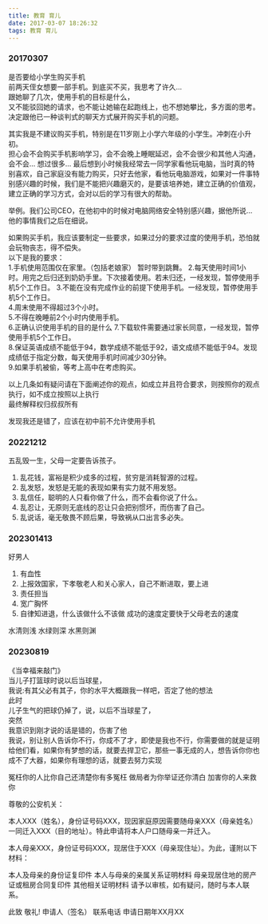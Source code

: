 ```yaml
---
title: 教育 育儿
date: 2017-03-07 18:26:32
tags: 教育 育儿
---
```


### 20170307 

是否要给小学生购买手机  
前两天侄女想要一部手机。到底买不买，我思考了许久...  
跟她聊了几次，使用手机的目标是什么，  
又不能驳回她的请求，也不能让她输在起跑线上，也不想她攀比，多方面的思考。决定跟他已一种谈判式的聊天方式展开购买手机的问题。  

其实我是不建议购买手机，特别是在11岁刚上小学六年级的小学生。冲刺在小升初。  
担心会不会购买手机影响学习，会不会晚上睡眠延迟，会不会很少和其他人沟通，会不会... 想过很多... 最后想到小时候我经常去一同学家看他玩电脑，当时真的特别喜欢，自己家庭没有能力购买，只好去他家，看他玩电脑游戏，如果对一件事特别感兴趣的时候，我们是不能把兴趣磨灭的，是要该培养她，建立正确的价值观，建立正确的学习方式，会对以后的学习有很大的帮助。  

举例。我们公司CEO，在他初中的时候对电脑网络安全特别感兴趣，据他所说...
他的事情我们之后在细说。

如果购买手机，我应该要制定一些要求，如果过分的要求过度的使用手机，恐怕就会玩物丧志，得不偿失。  
以下是我的要求：  
1.手机使用范围仅在家里。（包括老娘家） 暂时带到跳舞。
2.每天使用时间1小时。用完之后归还到奶奶手里。下次接着使用。若未归还，一经发现，暂停使用手机5个工作日。
3.不能在没有完成作业的前提下使用手机。一经发现，暂停使用手机5个工作日。  
4.周末使用不得超过3个小时。  
5.不得在晚睡前2个小时内使用手机。  
6.正确认识使用手机的目的是什么
7.下载软件需要通过家长同意，一经发现，暂停使用手机5个工作日。  
8.保证英语成绩不能低于94，数学成绩不能低于92，语文成绩不能低于94。发现成绩低于指定分数，每天使用手机时间减少30分钟。  
9.如果手机被偷，等考上高中在考虑购买。

以上几条如有疑问请在下面阐述你的观点，如成立并且符合要求，则按照你的观点执行，如不成立按照以上执行  
最终解释权归叔叔所有

发现我还是错了，应该在初中前不允许使用手机


### 20221212

五乱毁一生，父母一定要告诉孩子。   
1. 乱花钱，富裕是积少成多的过程，贫穷是消耗智源的过程。  
2. 乱发怒，发怒是无能的表现如果有实力就不用发怒。
3. 乱信任，聪明的人只看你做了什么，而不会看你说了什么。
4. 乱忍让，无原则无底线的忍让只会把别惯坏，而伤害了自己。
5. 乱说话，毫无敬畏不顾后果，导致祸从口出言多必失。

### 202301413

好男人
1. 有血性
2. 上报效国家，下孝敬老人和关心家人，自己不断进取，要上进
3. 责任担当
4. 宽广胸怀
5. 自律知进退，什么该做什么不该做
成功的速度定要快于父母老去的速度


水清则浅 水绿则深 水黑则渊

### 20230819

《当幸福来敲门》  
当儿子打篮球时说以后当球星，   
我说:有其父必有其子，你的水平大概跟我一样吧，否定了他的想法  
此时  
儿子生气的把球仍掉了，说，以后不当球星了，  
突然  
我意识到刚才说的话是错的，伤害了他  
我说，别让别人告诉你不行，你成不了才，即使是我也不行，你需要做的就是证明给他们看，如果你有梦想的话，就要去捍卫它，那些一事无成的人，想告诉你你也成不了大器，如果你有理想的话，就要去努力实现

冤枉你的人比你自己还清楚你有多冤枉
做局者为你举证还你清白
加害你的人来救你

尊敬的公安机关：

本人XXX（姓名），身份证号码XXX，现因家庭原因需要随母亲XXX（母亲姓名）一同迁入XXX（目的地址）。特此申请将本人户口随母亲一并迁入。

本人母亲XXX，身份证号码XXX，现居住于XXX（母亲现住址）。为此，谨附以下材料：

本人及母亲的身份证复印件
本人与母亲的亲属关系证明材料
母亲现居住地的房产证或租房合同复印件
其他相关证明材料
请予以审核，如有疑问，随时与本人联系。

此致
敬礼!
申请人（签名）
联系电话
申请日期年XX月XX
